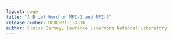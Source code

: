 ```yaml
---
layout: page
title: "A Brief Word on MPI-2 and MPI-3"
release_number: UCRL-MI-133316
author: Blaise Barney, Lawrence Livermore National Laboratory
---
```

